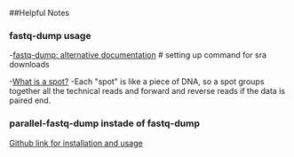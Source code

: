 ##Helpful Notes
### fastq-dump usage
-[fastq-dump: alternative documentation](https://edwards.sdsu.edu/research/fastq-dump/)  # setting up command for sra downloads

-[What is a spot?](https://www.biostars.org/p/178586/)
  -Each "spot" is like a piece of DNA, so a spot groups together all the technical reads and forward and reverse reads if the data is paired end.


### parallel-fastq-dump instade of fastq-dump

[Github link for installation and usage](https://github.com/rvalieris/parallel-fastq-dump)

